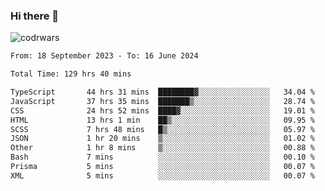 ### Hi there 👋


![codrwars](https://www.codewars.com/users/rsschool_c9af20f58c35c696/badges/micro) 

<!--START_SECTION:waka-->

```txt
From: 18 September 2023 - To: 16 June 2024

Total Time: 129 hrs 40 mins

TypeScript       44 hrs 31 mins  ████████▓░░░░░░░░░░░░░░░░   34.04 %
JavaScript       37 hrs 35 mins  ███████▒░░░░░░░░░░░░░░░░░   28.74 %
CSS              24 hrs 52 mins  ████▓░░░░░░░░░░░░░░░░░░░░   19.01 %
HTML             13 hrs 1 min    ██▒░░░░░░░░░░░░░░░░░░░░░░   09.95 %
SCSS             7 hrs 48 mins   █▒░░░░░░░░░░░░░░░░░░░░░░░   05.97 %
JSON             1 hr 20 mins    ▒░░░░░░░░░░░░░░░░░░░░░░░░   01.02 %
Other            1 hr 8 mins     ▒░░░░░░░░░░░░░░░░░░░░░░░░   00.88 %
Bash             7 mins          ░░░░░░░░░░░░░░░░░░░░░░░░░   00.10 %
Prisma           5 mins          ░░░░░░░░░░░░░░░░░░░░░░░░░   00.07 %
XML              5 mins          ░░░░░░░░░░░░░░░░░░░░░░░░░   00.07 %
```

<!--END_SECTION:waka-->
